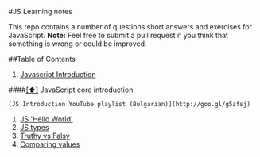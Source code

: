 #JS Learning notes

This repo contains a number of questions short answers and exercises for JavaScript.
**Note:** Feel free to submit a pull request if you think that something is wrong or could be improved.
  
##<a name='toc'>Table of Contents</a>

  1. [Javascript Introduction](#js-basics)
  
  
####[[⬆]](#toc) <a name='js-basics'></a>JavaScript core introduction
  
    [JS Introduction YouTube playlist (Bulgarian)](http://goo.gl/g5zfsj)

  1. [JS 'Hello World'](CoreJavaScript/JS.md#b1)
  1. [JS types](CoreJavaScript/JS.md#b2)
  1. [Truthy vs Falsy](CoreJavaScript/JS.md#b3)
  1. [Comparing values](JSIntroduction/JS.md#b301)
